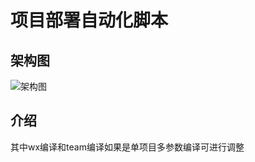 # 项目部署自动化脚本

## 架构图

![架构图](http://p5m69ggo7.bkt.clouddn.com/deploy.png)

## 介绍

其中wx编译和team编译如果是单项目多参数编译可进行调整